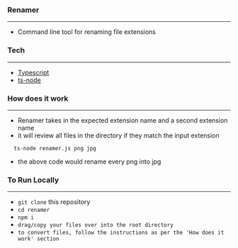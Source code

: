 ### Renamer
<hr />

- Command line tool for renaming file extensions

### Tech
<hr />

- [Typescript](https://www.typescriptlang.org/)
- [ts-node](https://www.npmjs.com/package/ts-node)

### How does it work
<hr />

- Renamer takes in the expected extension name and a second extension name
- it will review all files in the directory if they match the input extension

```
  ts-node renamer.js png jpg
```

- the above code would rename every png into jpg

### To Run Locally
<hr />

- `git clone` this repository
- `cd renamer`
- `npm i`
- `drag/copy your files over into the root directory`
- `to convert files, follow the instructions as per the 'How does it work' section`
